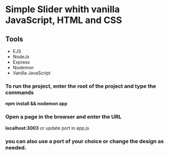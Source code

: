# Simple Slider whith vanilla JavaScript, HTML  and CSS

## Tools
- EJS
- NodeJs
- Express
- Nodemon
- Vanilla JavaScript

### To run the project, enter the root of the project and type the commands

__npm install && nodemon app__

### Open a page in the browser and enter the URL

__localhost:3003__ or update port in app.js

### you can also use a port of your choice or change the design as needed.
